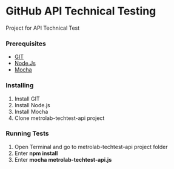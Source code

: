 # GitHub API Technical Testing

Project for API Technical Test

### Prerequisites

* [GIT](https://git-scm.com/downloads)
* [Node.Js](https://nodejs.org/en/download/)
* [Mocha](https://www.npmjs.com/package/mocha)

### Installing

1. Install GIT
2. Install Node.js
3. Install Mocha
3. Clone metrolab-techtest-api project

### Running Tests

1. Open Terminal and go to metrolab-techtest-api project folder
2. Enter **npm install**
3. Enter **mocha metrolab-techtest-api.js**
